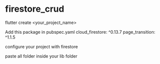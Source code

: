 # firestore_crud
flutter create <your_project_name>

Add this package in pubspec.yaml
cloud_firestore: ^0.13.7
page_transition: ^1.1.5

configure your project with firestore

paste all folder inside your lib folder
